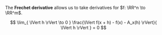 The **Frechet derivative** allows us to take derivatives for $f: \RR^n \to \RR^m$. 

$$
\lim_{ \lVert h \rVert \to 0 } \frac{\lVert f(x + h) - f(x) - A_x(h) \rVert}{ \lVert h \rVert } = 0
$$